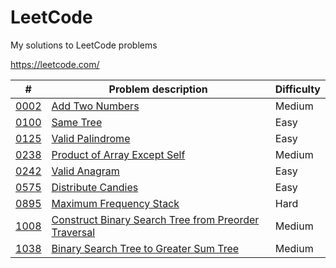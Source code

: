 # LeetCode
My solutions to LeetCode problems

https://leetcode.com/

|  #  | Problem description | Difficulty |
| --- | ------------------- | ---------- |
| [0002](0002.cpp) | [Add Two Numbers](https://leetcode.com/problems/add-two-numbers/) | Medium |
| [0100](0100.cpp) | [Same Tree](https://leetcode.com/problems/same-tree/) | Easy |
| [0125](0125.cpp) | [Valid Palindrome](https://leetcode.com/problems/valid-palindrome/) | Easy |
| [0238](0238.cpp) | [Product of Array Except Self](https://leetcode.com/problems/product-of-array-except-self/) | Medium |
| [0242](0242.cpp) | [Valid Anagram](https://leetcode.com/problems/valid-anagram/) | Easy |
| [0575](0575.cpp) | [Distribute Candies](https://leetcode.com/problems/distribute-candies/) | Easy |
| [0895](0895.cpp) | [Maximum Frequency Stack](https://leetcode.com/problems/maximum-frequency-stack/) | Hard |
| [1008](1008.cpp) | [Construct Binary Search Tree from Preorder Traversal](https://leetcode.com/problems/construct-binary-search-tree-from-preorder-traversal/) | Medium |
| [1038](1038.cpp) | [Binary Search Tree to Greater Sum Tree](https://leetcode.com/problems/binary-search-tree-to-greater-sum-tree/) | Medium |

